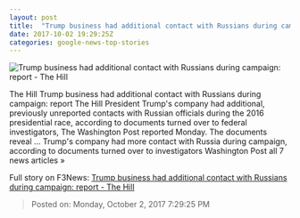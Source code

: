 ```yaml
---
layout: post
title:  "Trump business had additional contact with Russians during campaign: report - The Hill"
date: 2017-10-02 19:29:25Z
categories: google-news-top-stories
---
```


![Trump business had additional contact with Russians during campaign: report - The Hill](http://thehill.com/sites/default/files/trumpdonald2_092917getty.jpg)

The Hill Trump business had additional contact with Russians during campaign: report The Hill President Trump's company had additional, previously unreported contacts with Russian officials during the 2016 presidential race, according to documents turned over to federal investigators, The Washington Post reported Monday. The documents reveal ... Trump's company had more contact with Russia during campaign, according to documents turned over to investigators Washington Post all 7 news articles »


Full story on F3News: [Trump business had additional contact with Russians during campaign: report - The Hill](http://www.f3nws.com/n/UzxuDB)

> Posted on: Monday, October 2, 2017 7:29:25 PM
